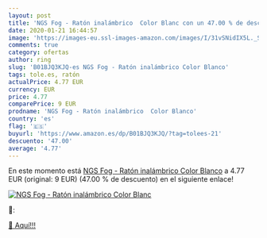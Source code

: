 ```yaml
---
layout: post
title: 'NGS Fog - Ratón inalámbrico  Color Blanc con un 47.00 % de descuento'
date: 2020-01-21 16:44:57
image: 'https://images-eu.ssl-images-amazon.com/images/I/31vSNidIX5L._SL200_.jpg'
comments: true
category: ofertas
author: ring
slug: 'B01BJQ3KJQ-es NGS Fog - Ratón inalámbrico Color Blanco'
tags: tole.es, ratón
actualPrice: 4.77 EUR
currency: EUR
price: 4.77
comparePrice: 9 EUR
prodname: 'NGS Fog - Ratón inalámbrico  Color Blanco'
country: 'es'
flag: '🇪🇸'
buyurl: 'https://www.amazon.es/dp/B01BJQ3KJQ/?tag=tolees-21'
descuento: '47.00'
average: '4.77'
---
```


En este momento está [NGS Fog - Ratón inalámbrico  Color Blanco](https://www.amazon.es/dp/B01BJQ3KJQ/?tag=tolees-21) a 4.77 EUR (original: 9 EUR) (47.00 %  de descuento) en el siguiente enlace!

[![NGS Fog - Ratón inalámbrico  Color Blanc](https://images-eu.ssl-images-amazon.com/images/I/31vSNidIX5L._SL200_.jpg)](https://www.amazon.es/dp/B01BJQ3KJQ/?tag=tolees-21)

🔎:


[🛒 Aquí!!!](https://www.amazon.es/dp/B01BJQ3KJQ/?tag=tolees-21)
